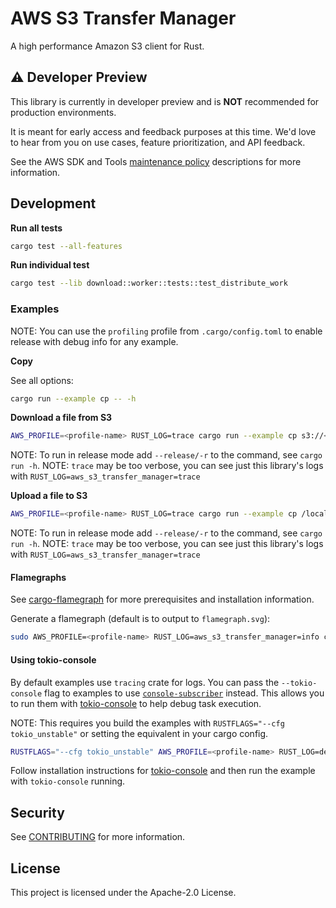 # AWS S3 Transfer Manager

A high performance Amazon S3 client for Rust.

## :warning: Developer Preview

This library is currently in developer preview and is **NOT** recommended for production environments.

It is meant for early access and feedback purposes at this time. We'd love to hear from you on use cases, feature prioritization, and API feedback.

See the AWS SDK and Tools [maintenance policy](https://docs.aws.amazon.com/sdkref/latest/guide/maint-policy.html#version-life-cycle)
descriptions for more information.


## Development

**Run all tests**

```sh
cargo test --all-features
```

**Run individual test**

```sh
cargo test --lib download::worker::tests::test_distribute_work
```

### Examples

NOTE: You can use the `profiling` profile from `.cargo/config.toml` to enable release with debug info for any example.

**Copy**

See all options:
```sh
cargo run --example cp -- -h
```

**Download a file from S3**

```sh
AWS_PROFILE=<profile-name> RUST_LOG=trace cargo run --example cp s3://<my-bucket>/<my-key> /local/path/<filename>
```
NOTE: To run in release mode add `--release/-r` to the command, see `cargo run -h`.
NOTE: `trace` may be too verbose, you can see just this library's logs with `RUST_LOG=aws_s3_transfer_manager=trace`

**Upload a file to S3**

```sh
AWS_PROFILE=<profile-name> RUST_LOG=trace cargo run --example cp /local/path/<filename> s3://<my-bucket>/<my-key>
```

NOTE: To run in release mode add `--release/-r` to the command, see `cargo run -h`.
NOTE: `trace` may be too verbose, you can see just this library's logs with `RUST_LOG=aws_s3_transfer_manager=trace`


#### Flamegraphs

See [cargo-flamegraph](https://github.com/flamegraph-rs/flamegraph) for more prerequisites and installation information.

Generate a flamegraph (default is to output to `flamegraph.svg`):

```sh
sudo AWS_PROFILE=<profile-name> RUST_LOG=aws_s3_transfer_manager=info cargo flamegraph --profile profiling --example cp -- s3://test-sdk-rust-aaron/mb-128.dat /tmp/mb-128.dat
```

#### Using tokio-console

By default examples use `tracing` crate for logs. You can pass the `--tokio-console` flag to examples to 
use [`console-subscriber`](https://crates.io/crates/console-subscriber) instead. This allows you to run them with
[tokio-console](https://github.com/tokio-rs/console) to help debug task execution.

NOTE: This requires you build the examples with `RUSTFLAGS="--cfg tokio_unstable"` or setting the equivalent in 
your cargo config.


```sh
RUSTFLAGS="--cfg tokio_unstable" AWS_PROFILE=<profile-name> RUST_LOG=debug cargo run --example cp --tokio-console ...
```


Follow installation instructions for [tokio-console](https://github.com/tokio-rs/console) and then run the
example with `tokio-console` running.


## Security

See [CONTRIBUTING](CONTRIBUTING.md#security-issue-notifications) for more information.

## License

This project is licensed under the Apache-2.0 License.
